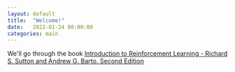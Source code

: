```yaml
---
layout: default
title:  "Welcome!"
date:   2022-01-24 00:00:00
categories: main
---
```


We'll go through the book [Introduction to Reinforcement Learning - Richard S. Sutton and Andrew G. Barto. Second Edition](http://incompleteideas.net/book/bookdraft2017nov5.pdf)